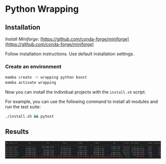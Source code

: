 # Python Wrapping

## Installation

*Install Miniforge*: [https://github.com/conda-forge/miniforge](https://github.com/conda-forge/miniforge)

Follow installation instructions. Use default installation settings.

### Create an environment
```bash
mamba create -n wrapping python boost
mamba activate wrapping
```
Now you can install the individual projects with the `install.sh` script.

For example, you can use the following command to install all modules and run the test suite:
```bash
./install.sh && pytest
```

## Results

![benchmark](img/benchmark.png)